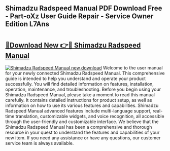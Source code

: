 ## Shimadzu Radspeed Manual PDF Download Free - Part-oXz User Guide Repair - Service Owner Edition L7Ans

# <h2><a href="http://bc82495.oget.top/?id=Shimadzu+Radspeed+Manual">🔗Download New 👉🔴 Shimadzu Radspeed Manual</a></h2>

[![Shimadzu Radspeed Manual new download](https://i.imgur.com/5g1atiW.png)](http://bc82495.oget.top/?id=Shimadzu+Radspeed+Manual)
Welcome to the user manual for your newly connected Shimadzu Radspeed Manual. This comprehensive guide is intended to help you understand and operate your product successfully. You will find detailed information on features, installation, operation, maintenance, and troubleshooting. Before you begin using your Shimadzu Radspeed Manual, please take a moment to read this manual carefully. It contains detailed instructions for product setup, as well as information on how to use its various features and capabilities. Shimadzu Radspeed Manual advanced features include multi-language support, real-time translation, customizable widgets, and voice recognition, all accessible through the user-friendly and customizable interface. We believe that the Shimadzu Radspeed Manual has been a comprehensive and thorough resource in your quest to understand the features and capabilities of your new item. If you need any assistance or have any questions, our customer service team is always available.
